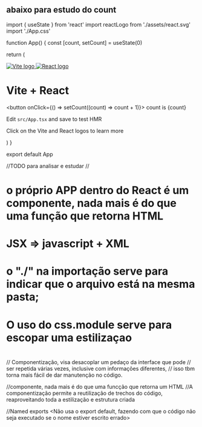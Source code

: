## abaixo para estudo do count

import { useState } from 'react'
import reactLogo from './assets/react.svg'
import './App.css'

function App() {
  const [count, setCount] = useState(0)

  return (
    <div className="App">
      <div>
        <a href="https://vitejs.dev" target="_blank">
          <img src="/vite.svg" className="logo" alt="Vite logo" />
        </a>
        <a href="https://reactjs.org" target="_blank">
          <img src={reactLogo} className="logo react" alt="React logo" />
        </a>
      </div>
      <h1>Vite + React</h1>
      <div className="card">
        <button onClick={() => setCount((count) => count + 1)}>
          count is {count}
        </button>
        <p>
          Edit <code>src/App.tsx</code> and save to test HMR
        </p>
      </div>
      <p className="read-the-docs">
        Click on the Vite and React logos to learn more
      </p>
    </div>
  )
}

export default App


//TODO para analisar e estudar //

# o próprio APP dentro do React é um componente, nada mais é do que uma função que retorna HTML
# JSX => javascript + XML 
# o "./" na importação serve para indicar que o arquivo está na mesma pasta;
# O uso do css.module serve para escopar uma estilizaçao

# 
// Componentização, visa desacoplar um pedaço da interface que pode
// ser repetida várias vezes, inclusive com informações diferentes, 
// isso tbm torna mais fácil de dar manutenção no código.

//componente, nada mais é do que uma funcção que retorna um HTML
//A componentização permite a reutilização de trechos do código, reaproveitando toda a estilização e estrutura criada



//Named exports <Não usa o export default, fazendo com que o código não seja executado se o nome estiver escrito errado>
# 